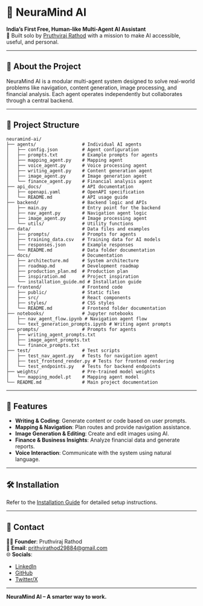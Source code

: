 # 🧠 NeuraMind AI

**India’s First Free, Human-like Multi-Agent AI Assistant**  
🚀 Built solo by [Pruthviraj Rathod](https://www.linkedin.com/in/rathod-pruthviraj/) with a mission to make AI accessible, useful, and personal.

---

## 📌 About the Project

NeuraMind AI is a modular multi-agent system designed to solve real-world problems like navigation, content generation, image processing, and financial analysis. Each agent operates independently but collaborates through a central backend.

---

## 📂 Project Structure

```
neuramind-ai/
├── agents/                 # Individual AI agents
│   ├── config.json         # Agent configuration
│   ├── prompts.txt         # Example prompts for agents
│   ├── mapping_agent.py    # Mapping agent
│   ├── voice_agent.py      # Voice processing agent
│   ├── writing_agent.py    # Content generation agent
│   ├── image_agent.py      # Image generation agent
│   └── finance_agent.py    # Financial analysis agent
├── api_docs/               # API documentation
│   ├── openapi.yaml        # OpenAPI specification
│   └── README.md           # API usage guide
├── backend/                # Backend logic and APIs
│   ├── main.py             # Entry point for the backend
│   ├── nav_agent.py        # Navigation agent logic
│   ├── image_agent.py      # Image processing agent
│   └── utils/              # Utility functions
├── data/                   # Data files and examples
│   ├── prompts/            # Prompts for agents
│   ├── training_data.csv   # Training data for AI models
│   ├── responses.json      # Example responses
│   └── README.md           # Data folder documentation
├── docs/                   # Documentation
│   ├── architecture.md     # System architecture
│   ├── roadmap.md          # Development roadmap
│   ├── production_plan.md  # Production plan
│   ├── inspiration.md      # Project inspiration
│   └── installation_guide.md # Installation guide
├── frontend/               # Frontend code
│   ├── public/             # Static files
│   ├── src/                # React components
│   ├── styles/             # CSS styles
│   └── README.md           # Frontend folder documentation
├── notebooks/              # Jupyter notebooks
│   ├── nav_agent_flow.ipynb # Navigation agent flow
│   └── text_generation_prompts.ipynb # Writing agent prompts
├── prompts/                # Prompts for agents
│   ├── writing_agent_prompts.txt
│   ├── image_agent_prompts.txt
│   └── finance_prompts.txt
├── test/                   # Test scripts
│   ├── test_nav_agent.py   # Tests for navigation agent
│   ├── test_frontend_render.py # Tests for frontend rendering
│   └── test_endpoints.py   # Tests for backend endpoints
├── weights/                # Pre-trained model weights
│   └── mapping_model.pt    # Mapping agent model
└── README.md               # Main project documentation
```

---

## 🚀 Features

- **Writing & Coding**: Generate content or code based on user prompts.
- **Mapping & Navigation**: Plan routes and provide navigation assistance.
- **Image Generation & Editing**: Create and edit images using AI.
- **Finance & Business Insights**: Analyze financial data and generate reports.
- **Voice Interaction**: Communicate with the system using natural language.

---

## 🛠️ Installation

Refer to the [Installation Guide](docs/installation_guide.md) for detailed setup instructions.

---

## 📢 Contact

👨‍💻 **Founder**: Pruthviraj Rathod  
📧 **Email**: prithvirathod29884@gmail.com  
🌐 **Socials**:  
- [LinkedIn](https://www.linkedin.com/in/rathod-pruthviraj/)  
- [GitHub](https://github.com/prithvi429)  
- [Twitter/X](https://x.com/PrithviRathod19)

---

**NeuraMind AI – A smarter way to work.**
